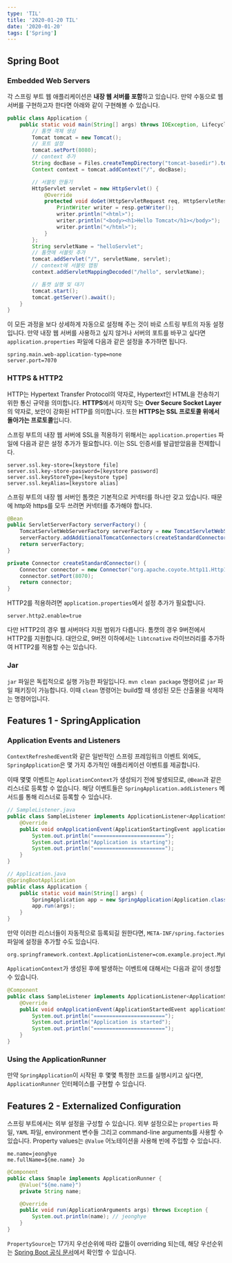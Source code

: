 ```yaml
---
type: 'TIL'
title: '2020-01-20 TIL'
date: '2020-01-20'
tags: ['Spring']
---
```


## Spring Boot

### Embedded Web Servers

각 스프링 부트 웹 애플리케이션은 **내장 웹 서버를 포함**하고 있습니다. 만약 수동으로 웹 서버를 구현하고자 한다면 아래와 같이 구현해볼 수 있습니다.

```java
public class Application {
    public static void main(String[] args) throws IOException, LifecycleException {
        // 톰캣 객체 생성
        Tomcat tomcat = new Tomcat();
        // 포트 설정
        tomcat.setPort(8080);
        // context 추가
        String docBase = Files.createTempDirectory("tomcat-basedir").toString();
        Context context = tomcat.addContext("/", docBase);

        // 서블릿 만들기
        HttpServlet servlet = new HttpServlet() {
            @Override
            protected void doGet(HttpServletRequest req, HttpServletResponse resp) throws ServletException, IOException {
                PrintWriter writer = resp.getWriter();
                writer.println("<html>");
                writer.println("<body><h1>Hello Tomcat</h1></body>");
                writer.println("</html>");
            }
        };
        String servletName = "helloServlet";
        // 톰캣에 서블릿 추가
        tomcat.addServlet("/", servletName, servlet);
        // context에 서블릿 맵핑
        context.addServletMappingDecoded("/hello", servletName);

        // 톰캣 실행 및 대기
        tomcat.start();
        tomcat.getServer().await();
    }
}
```

이 모든 과정을 보다 상세하게 자동으로 설정해 주는 것이 바로 스트링 부트의 자동 설정입니다. 만약 내장 웹 서버를 사용하고 싶지 않거나 서버의 포트를 바꾸고 싶다면 `application.properties` 파일에 다음과 같은 설정을 추가하면 됩니다.

```properties
spring.main.web-application-type=none
server.port=7070
```

### HTTPS & HTTP2

HTTP는 Hypertext Transfer Protocol의 약자로, Hypertext인 HTML을 전송하기 위한 통신 규약을 의미합니다. **HTTPS**에서 마지막 S는 **Over Secure Socket Layer**의 약자로, 보안이 강화된 HTTP를 의미합니다. 또한 **HTTPS는 SSL 프로토콜 위에서 돌아가는 프로토콜**입니다.

스프링 부트의 내장 웹 서버에 SSL을 적용하기 위해서는 `application.properties` 파일에 다음과 같은 설정 추가가 필요합니다. 이는 SSL 인증서를 발급받았음을 전제합니다.

```properties
server.ssl.key-store=[keystore file]
server.ssl.key-store-password=[keystore password]
server.ssl.keyStoreType=[keystore type]
server.ssl.keyAlias=[keystore alias]
```

스프링 부트의 내장 웹 서버인 톰캣은 기본적으로 커넥터를 하나만 갖고 있습니다. 때문에 http와 https를 모두 쓰려면 커넥터를 추가해야 합니다.

```java
@Bean
public ServletServerFactory serverFactory() {
    TomcatServletWebServerFactory serverFactory = new TomcatServletWebServerFactory();
    serverFactory.addAdditionalTomcatConnectors(createStandardConnector());
    return serverFactory;
}

private Connector createStandardConnector() {
    Connector connector = new Connector("org.apache.coyote.http11.Http11NioProtocol");
    connector.setPort(8070);
    return connector;
}
```

HTTP2를 적용하려면 `application.properties`에서 설정 추가가 필요합니다.

```properties
server.http2.enable=true
```

다만 HTTP2의 경우 웹 서버마다 지원 범위가 다릅니다. 톰캣의 경우 9버전에서 HTTP2를 지원합니다. 대안으로, 9버전 이하에서는 `libtcnative` 라이브러리를 추가하여 HTTP2를 적용할 수는 있습니다.

### Jar

`jar` 파일은 독립적으로 실행 가능한 파일입니다. `mvn clean package` 명령어로 `jar` 파일 패키징이 가능합니다. 이때 `clean` 명령어는 build할 때 생성된 모든 산출물을 삭제하는 명령어입니다.

## Features 1 - SpringApplication

### Application Events and Listeners

`ContextRefreshedEvent`와 같은 일반적인 스프링 프레임워크 이벤트 외에도, `SpringApplication`은 몇 가지 추가적인 애플리케이션 이벤트를 제공합니다.

이때 몇몇 이벤트는 `ApplicationContext`가 생성되기 전에 발생되므로, `@Bean`과 같은 리스너로 등록할 수 없습니다. 해당 이벤트들은 `SpringApplication.addListeners` 메서드를 통해 리스너로 등록할 수 있습니다.

```java
// SampleListener.java
public class SampleListener implements ApplicationListener<ApplicationStartingEvent> {
    @Override
    public void onApplicationEvent(ApplicationStartingEvent applicationStartingEvent) {
        System.out.println("=======================");
        System.out.println("Application is starting");
        System.out.println("=======================");
    }
}

// Application.java
@SpringBootApplication
public class Application {
    public static void main(String[] args) {
        SpringApplication app = new SpringApplication(Application.class);
        app.run(args);
    }
}
```

만약 이러한 리스너들이 자동적으로 등록되길 원한다면, `META-INF/spring.factories` 파일에 설정을 추가할 수도 있습니다.

```properties
org.springframework.context.ApplicationListener=com.example.project.MyListener
```

`ApplicationContext`가 생성된 후에 발생하는 이벤트에 대해서는 다음과 같이 생성할 수 있습니다.

```java
@Component
public class SampleListener implements ApplicationListener<ApplicationStartedEvent> {
    @Override
    public void onApplicationEvent(ApplicationStartedEvent applicationStartedEvent) {
        System.out.println("=======================");
        System.out.println("Application is started");
        System.out.println("=======================");
    }
}
```

### Using the ApplicationRunner

만약 `SpringApplication`이 시작된 후 몇몇 특정한 코드를 실행시키고 싶다면, `ApplicationRunner` 인터페이스를 구현할 수 있습니다.

## Features 2 - Externalized Configuration

스프링 부트에서는 외부 설정을 구성할 수 있습니다. 외부 설정으로는 `properties` 파일, `YAML` 파일, environment 변수들 그리고 command-line arguments를 사용할 수 있습니다. Property values는 `@Value` 어노테이션을 사용해 빈에 주입할 수 있습니다.

```properties
me.name=jeonghye
me.fullName=${me.name} Jo
```

```java
@Component
public class Smaple implements ApplicationRunner {
    @Value("${me.name}")
    private String name;

    @Override
    public void run(ApplicationArguments args) throws Exception {
        System.out.println(name); // jeonghye
    }
}
```

`PropertySource`는 17가지 우선순위에 따라 값들이 overriding 되는데, 해당 우선순위는 [Spring Boot 공식 문서](https://docs.spring.io/spring-boot/docs/current/reference/html/spring-boot-features.html#boot-features-external-config)에서 확인할 수 있습니다.
